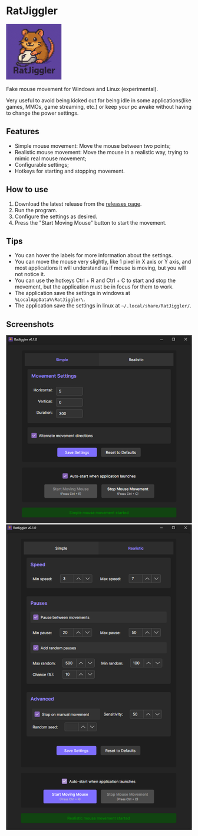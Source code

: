 # RatJiggler
[<img src="./src/RatJiggler/Assets/logo.png" width="150" />](./src/RatJiggler/Assets/logo.png) 

Fake mouse movement for Windows and Linux (experimental).

Very useful to avoid being kicked out for being idle in some applications(like games, MMOs, game streaming, etc.)
or keep your pc awake without having to change the power settings.

## Features

- Simple mouse movement: Move the mouse between two points;
- Realistic mouse movement: Move the mouse in a realistic way, trying to mimic real mouse movement;
- Configurable settings;
- Hotkeys for starting and stopping movement.

## How to use

1. Download the latest release from the [releases page](https://github.com/adleywd/RatJiggler/releases).
2. Run the program.
3. Configure the settings as desired.
4. Press the "Start Moving Mouse" button to start the movement.

## Tips

- You can hover the labels for more information about the settings.
- You can move the mouse very slightly, like 1 pixel in X axis or Y axis, and most applications it will understand as if mouse is moving, but you will not notice it.
- You can use the hotkeys Ctrl + R and Ctrl + C to start and stop the movement, but the application must be in focus for them to work.
- The application save the settings in windows at `%LocalAppData%\RatJiggler\`.
- The application save the settings in linux at `~/.local/share/RatJiggler/`.

## Screenshots
![screenshot1.png](./assets/screenshot1.png)
![screenshot2.png](./assets/screenshot2.png)
